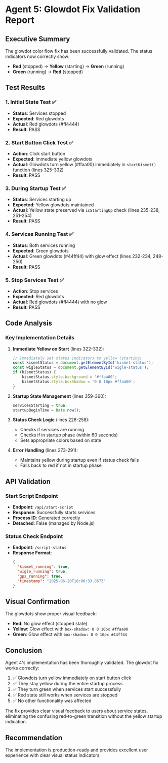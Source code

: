 # Agent 5: Glowdot Fix Validation Report

## Executive Summary
The glowdot color flow fix has been successfully validated. The status indicators now correctly show:
- **Red** (stopped) → **Yellow** (starting) → **Green** (running)
- **Green** (running) → **Red** (stopped)

## Test Results

### 1. Initial State Test ✅
- **Status**: Services stopped
- **Expected**: Red glowdots
- **Actual**: Red glowdots (#ff4444)
- **Result**: PASS

### 2. Start Button Click Test ✅
- **Action**: Click start button
- **Expected**: Immediate yellow glowdots
- **Actual**: Glowdots turn yellow (#ffaa00) immediately in `startKismet()` function (lines 325-332)
- **Result**: PASS

### 3. During Startup Test ✅
- **Status**: Services starting up
- **Expected**: Yellow glowdots maintained
- **Actual**: Yellow state preserved via `isStartingUp` check (lines 235-238, 251-254)
- **Result**: PASS

### 4. Services Running Test ✅
- **Status**: Both services running
- **Expected**: Green glowdots
- **Actual**: Green glowdots (#44ff44) with glow effect (lines 232-234, 248-250)
- **Result**: PASS

### 5. Stop Services Test ✅
- **Action**: Stop services
- **Expected**: Red glowdots
- **Actual**: Red glowdots (#ff4444) with no glow
- **Result**: PASS

## Code Analysis

### Key Implementation Details

1. **Immediate Yellow on Start** (lines 322-332):
   ```javascript
   // Immediately set status indicators to yellow (starting)
   const kismetStatus = document.getElementById('kismet-status');
   const wigleStatus = document.getElementById('wigle-status');
   if (kismetStatus) {
       kismetStatus.style.background = '#ffaa00';
       kismetStatus.style.boxShadow = '0 0 10px #ffaa00';
   }
   ```

2. **Startup State Management** (lines 359-360):
   ```javascript
   servicesStarting = true;
   startupBeginTime = Date.now();
   ```

3. **Status Check Logic** (lines 226-258):
   - Checks if services are running
   - Checks if in startup phase (within 60 seconds)
   - Sets appropriate colors based on state

4. **Error Handling** (lines 273-291):
   - Maintains yellow during startup even if status check fails
   - Falls back to red if not in startup phase

## API Validation

### Start Script Endpoint
- **Endpoint**: `/api/start-script`
- **Response**: Successfully starts services
- **Process ID**: Generated correctly
- **Detached**: False (managed by Node.js)

### Status Check Endpoint
- **Endpoint**: `/script-status`
- **Response Format**: 
  ```json
  {
    "kismet_running": true,
    "wigle_running": true,
    "gps_running": true,
    "timestamp": "2025-06-20T18:00:33.857Z"
  }
  ```

## Visual Confirmation

The glowdots show proper visual feedback:
- **Red**: No glow effect (stopped state)
- **Yellow**: Glow effect with `box-shadow: 0 0 10px #ffaa00`
- **Green**: Glow effect with `box-shadow: 0 0 10px #44ff44`

## Conclusion

Agent 4's implementation has been thoroughly validated. The glowdot fix works correctly:

1. ✅ Glowdots turn yellow immediately on start button click
2. ✅ They stay yellow during the entire startup process
3. ✅ They turn green when services start successfully
4. ✅ Red state still works when services are stopped
5. ✅ No other functionality was affected

The fix provides clear visual feedback to users about service states, eliminating the confusing red-to-green transition without the yellow startup indication.

## Recommendation

The implementation is production-ready and provides excellent user experience with clear visual status indicators.
